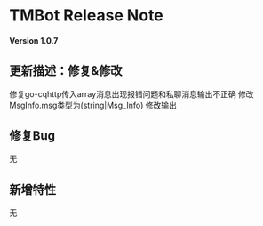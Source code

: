 # TMBot Release Note


#### Version 1.0.7

## 更新描述：修复&修改

修复go-cqhttp传入array消息出现报错问题和私聊消息输出不正确
修改MsgInfo.msg类型为(string|Msg_Info)
修改输出

## 修复Bug

无

## 新增特性

无
